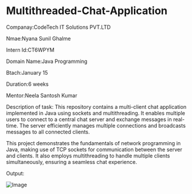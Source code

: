 # Multithreaded-Chat-Application

Companay:CodeTech IT Solutions PVT.LTD

Nmae:Nyana Sunil Ghalme

Intern Id:CT6WPYM

Domain Name:Java Programming

Btach:January 15

Duration:6 weeks

Mentor:Neela Santosh Kumar

Description of task: This repository contains a multi-client chat application implemented in Java using sockets and multithreading. It enables multiple users to connect to a central chat server and exchange messages in real-time. The server efficiently manages multiple connections and broadcasts messages to all connected clients.

This project demonstrates the fundamentals of network programming in Java, making use of TCP sockets for communication between the server and clients. It also employs multithreading to handle multiple clients simultaneously, ensuring a seamless chat experience.

Output:

![Image](https://github.com/user-attachments/assets/3f604497-1731-4402-899e-1f1b9ed50848)
